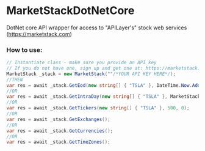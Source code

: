 # MarketStackDotNetCore
DotNet core API wrapper for access to "APILayer's" stock web services (https://marketstack.com)

### How to use:
```C# 
// Instantiate class - make sure you provide an API key
// If you do not have one, sign up and get one at: https://marketstack.com
MarketStack _stack = new MarketStack(""/*YOUR API KEY HERE*/);
//THEN
var res = await _stack.GetEod(new string[] { "TSLA" }, DateTime.Now.AddDays(-7), DateTime.Now, 500, 0);
//OR
var res = await _stack.GetIntraDay(new string[] { "TSLA" }, MarketStack.Intervals._24Hour, DateTime.Now.AddDays(-7), DateTime.Now, 500, 0);
//OR
var res = await _stack.GetTickers(new string[] { "TSLA" }, 500, 0);
//OR
var res = await _stack.GetExchanges();
//OR
var res = await _stack.GetCurrencies();
//OR
var res = await _stack.GetTimeZones();
```
